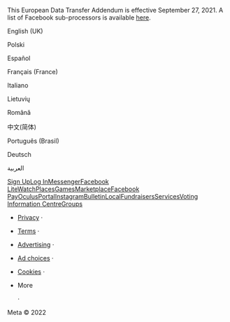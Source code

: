 This European Data Transfer Addendum is effective September 27, 2021. A list of Facebook sub-processors is available [here](https://facebook.com/legal/ads-subprocessors).

  

English (UK)

Polski

Español

Français (France)

Italiano

Lietuvių

Română

中文(简体)

Português (Brasil)

Deutsch

العربية

[Sign Up](https://www.facebook.com/reg/)[Log In](https://www.facebook.com/login/)[Messenger](https://l.facebook.com/l.php?u=https%3A%2F%2Fmessenger.com%2F&h=AT2SFNUlyRJm8aOWJ6O7z_ZoKGOi4U8Iurb1eWELpy81ouFb1MhFvv7yom6AdR2MNHwBp3Q63R4RfGdPojMqesd3weHRkniRgknf2I-utkR5IgfHMJ_KESQseRJweF3wOrE2wsRiae3dSLtihmasJcebazgCig)[Facebook Lite](https://www.facebook.com/lite/)[Watch](https://www.facebook.com/watch/)[Places](https://www.facebook.com/places/)[Games](https://www.facebook.com/games/)[Marketplace](https://www.facebook.com/marketplace/)[Facebook Pay](https://pay.facebook.com/)[Oculus](https://l.facebook.com/l.php?u=https%3A%2F%2Fwww.oculus.com%2F&h=AT2SFNUlyRJm8aOWJ6O7z_ZoKGOi4U8Iurb1eWELpy81ouFb1MhFvv7yom6AdR2MNHwBp3Q63R4RfGdPojMqesd3weHRkniRgknf2I-utkR5IgfHMJ_KESQseRJweF3wOrE2wsRiae3dSLtihmasJcebazgCig)[Portal](https://portal.facebook.com/)[Instagram](https://l.facebook.com/l.php?u=https%3A%2F%2Fwww.instagram.com%2F&h=AT2SFNUlyRJm8aOWJ6O7z_ZoKGOi4U8Iurb1eWELpy81ouFb1MhFvv7yom6AdR2MNHwBp3Q63R4RfGdPojMqesd3weHRkniRgknf2I-utkR5IgfHMJ_KESQseRJweF3wOrE2wsRiae3dSLtihmasJcebazgCig)[Bulletin](https://www.bulletin.com/)[Local](https://www.facebook.com/local/lists/245019872666104/)[Fundraisers](https://www.facebook.com/fundraisers/)[Services](https://www.facebook.com/biz/directory/)[Voting Information Centre](https://www.facebook.com/votinginformationcenter/?entry_point=c2l0ZQ%3D%3D)[Groups](https://www.facebook.com/groups/explore/)

*   [Privacy](https://www.facebook.com/privacy/explanation/) ·
*   [Terms](https://www.facebook.com/policies?ref=pf) ·
*   [Advertising](https://www.facebook.com/business/) ·
*   [Ad choices](https://www.facebook.com/help/568137493302217)   ·
*   [Cookies](https://www.facebook.com/policies/cookies/) ·
*   More
    
     ·

Meta © 2022
